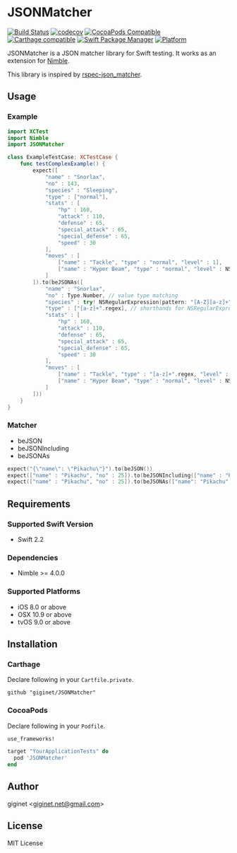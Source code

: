 JSONMatcher
=================

[![Build Status](https://travis-ci.org/giginet/JSONMatcher.svg?branch=master)](https://travis-ci.org/giginet/JSONMatcher) 
[![codecov](https://codecov.io/gh/giginet/JSONMatcher/branch/master/graph/badge.svg)](https://codecov.io/gh/giginet/JSONMatcher) 
[![CocoaPods Compatible](https://img.shields.io/cocoapods/v/JSONMatcher.svg)](https://img.shields.io/cocoapods/v/JSONMatcher.svg)
[![Carthage compatible](https://img.shields.io/badge/Carthage-compatible-4BC51D.svg?style=flat)](https://github.com/Carthage/Carthage) 
[![Swift Package Manager](https://img.shields.io/badge/Swift%20Package%20Manager-compatible-brightgreen.svg)](https://github.com/apple/swift-package-manager)
[![Platform](https://img.shields.io/cocoapods/p/JSONMatcher.svg?style=flat)](http://cocoadocs.org/docsets/JSONMatcher)

JSONMatcher is a JSON matcher library for Swift testing. It works as an extension for [Nimble](https://github.com/Quick/Nimble/). 

This library is inspired by [rspec-json_matcher](https://github.com/r7kamura/rspec-json_matcher).

## Usage

### Example

```swift
import XCTest
import Nimble
import JSONMatcher

class ExampleTestCase: XCTestCase {
    func testComplexExample() {
        expect([
            "name" : "Snorlax",
            "no" : 143,
            "species" : "Sleeping",
            "type" : ["normal"],
            "stats" : [
                "hp" : 160,
                "attack" : 110,
                "defense" : 65,
                "special_attack" : 65,
                "special_defense" : 65,
                "speed" : 30
            ],
            "moves" : [
                ["name" : "Tackle", "type" : "normal", "level" : 1],
                ["name" : "Hyper Beam", "type" : "normal", "level" : NSNull()],
            ]
        ]).to(beJSONAs([
            "name" : "Snorlax",
            "no" : Type.Number, // value type matching
            "species" : try! NSRegularExpression(pattern: "[A-Z][a-z]+", options: []), // regular expression matching
            "type" : ["[a-z]+".regex], // shorthands for NSRegularExpression
            "stats" : [
                "hp" : 160,
                "attack" : 110,
                "defense" : 65,
                "special_attack" : 65,
                "special_defense" : 65,
                "speed" : 30
            ],
            "moves" : [
                ["name" : "Tackle", "type" : "[a-z]+".regex, "level" : Type.Number], // nested collection
                ["name" : "Hyper Beam", "type" : "normal", "level" : NSNull()],
            ]
        ]))
    }
}
```

### Matcher

- beJSON
- beJSONIncluding
- beJSONAs

```swift
expect("{\"name\": \"Pikachu\"}").to(beJSON())
expect(["name" : "Pikachu", "no" : 25]).to(beJSONIncluding(["name" : "Pikachu"]))
expect(["name" : "Pikachu", "no" : 25]).to(beJSONAs(["name": "Pikachu", "no" : 25]))
```

## Requirements

### Supported Swift Version

- Swift 2.2

### Dependencies

- Nimble >= 4.0.0

### Supported Platforms

- iOS 8.0 or above
- OSX 10.9 or above
- tvOS 9.0 or above

## Installation

### Carthage

Declare following in your `Cartfile.private`.

```
github "giginet/JSONMatcher"
```

### CocoaPods

Declare following in your `Podfile`.

```ruby
use_frameworks!

target "YourApplicationTests" do
  pod 'JSONMatcher'
end
```

## Author

giginet <<giginet.net@gmail.com>>

## License

MIT License
